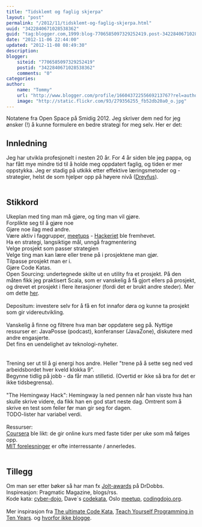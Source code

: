 ```yaml
---
title: "Tidsklemt og faglig skjerpa"
layout: "post"
permalink: "/2012/11/tidsklemt-og-faglig-skjerpa.html"
uuid: "3422840671028538362"
guid: "tag:blogger.com,1999:blog-7706585097329252419.post-3422840671028538362"
date: "2012-11-06 22:44:00"
updated: "2012-11-08 08:49:30"
description: 
blogger:
    siteid: "7706585097329252419"
    postid: "3422840671028538362"
    comments: "0"
categories: 
author: 
    name: "Tommy"
    url: "http://www.blogger.com/profile/16604372255669213767?rel=author"
    image: "http://static.flickr.com/93/279356255_fb52db20a0_o.jpg"
---
```


<div class="css-full-post-content js-full-post-content">
Notatene fra Open Space på Smidig 2012. Jeg skriver dem ned for jeg ønsker (!) å kunne formulere en bedre strategi for meg selv. Her er det:<br /><h2>Innledning</h2>Jeg har utvikla profesjonelt i nesten 20 år. For 4 år siden ble jeg pappa, og har fått mye mindre tid til å holde meg oppdatert faglig, og tiden er mer oppstykka. Jeg er stadig på utkikk etter effektive læringsmetoder og -strategier, helst de som hjelper opp på&nbsp;høyere&nbsp;nivå (<a href="http://en.wikipedia.org/wiki/Dreyfus_model_of_skill_acquisition">Dreyfus</a>).<br /><br /><h2>Stikkord</h2>Ukeplan med ting man må gjøre, og ting man vil gjøre.<br />Forplikte seg til å gjøre noe<br />Gjøre noe ilag med andre.<br />Være aktiv i faggrupper, <a href="http://www.meetup.com/">meetups</a> - <a href="http://www.meetup.com/hackeriet/">Hackeriet</a> ble fremhevet.<br />Ha en strategi, langsiktige mål,&nbsp;unngå fragmentering<br />Velge prosjekt som passer strategien<br />Velge ting man kan lære eller trene på i prosjektene&nbsp;man gjør.<br />Tilpasse prosjekt man er i.<br />Gjøre Code Katas.<br />Open Sourcing: undertegnede skilte ut en utility fra et prosjekt. På den måten fikk jeg praktisert Scala, som er vanskelig å få gjort ellers på prosjekt, og drevet et prosjekt i flere iterasjoner (fordi det er brukt andre steder). Mer om dette <a href="http://nerdetom.blogspot.no/2012/08/publish-javazone-2012.html">her</a>.<br /><br />Depositum: investere selv for å få en fot innafor døra og kunne ta prosjekt som gir videreutvikling.<br /><br /><div>Vanskelig å finne og filtrere hva man bør oppdatere seg på. Nyttige ressurser er: JavaPosse (podcast), konferanser (JavaZone), diskutere med andre engasjerte.</div><div>Det fins en uendelighet av teknologi-nyheter.<br /><br /></div><br />Trening ser ut til å gi energi hos andre. Heller "trene på å sette seg ned ved arbeidsbordet hver kveld klokka 9".<br />Begynne tidlig på jobb - da får man stilletid. (Overtid er ikke så bra for det er ikke tidsbegrensa).<br /><br />"The Hemingway Hack": Hemingway la ned pennen når han visste hva han skulle skrive videre, da fikk han en god start neste dag. Omtrent som å skrive en test som feiler før man gir seg for dagen.<br />TODO-lister har variabel verdi.<br /><br />Ressurser:<br /><a href="https://www.coursera.org/">Coursera</a> ble likt: de gir online kurs med faste tider per uke som må følges opp.<br /><a href="http://ocw.mit.edu/courses/audio-video-courses/">MIT forelesninger</a> er ofte interressante / annerledes.<br /><br /><h2>Tillegg</h2>Om man ser etter bøker så har man fx&nbsp;<a href="http://www.drdobbs.com/joltawards/jolt-awards-the-best-books/240007480">Jolt-awards</a>&nbsp;på DrDobbs.<br />Inspireasjon: Pragmatic Magazine, blogs/rss. <br />Kode kata:&nbsp;<a href="http://cyber-dojo.com/">cyber-dojo</a>,&nbsp;Dave´s <a href="http://codekata.pragprog.com/">codekata</a>, Oslo <a href="http://www.meetup.com/OsloCodingDojo/">meetup</a>,&nbsp;<a href="http://codingdojo.org/">codingdojo.org</a>.<br /><br />Mer inspirasjon fra <a href="http://www.codinghorror.com/blog/2008/06/the-ultimate-code-kata.html">The ultimate Code Kata</a>, <a href="http://www.norvig.com/21-days.html">Teach Yourself Programming in Ten Years</a>. og <a href="http://technicalblogging.com/why-every-professional-should-consider-blogging/">hvorfor ikke blogge</a>.<br /><br /><br />
</div>